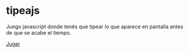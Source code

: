 # tipeajs

<p>Juego javascript donde tenés que tipear lo que aparece en pantalla antes de que se acabe el tiempo.</p>
<a href="alesiofolini.github.io/tipeajs">Jugar</a>
